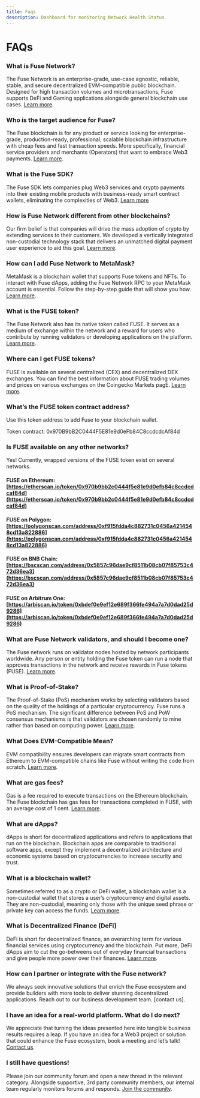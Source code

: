 ```yaml
---
title: Faqs
description: Dashboard for monitoring Network Health Status
---
```


# FAQs

### What is Fuse Network?

The Fuse Network is an enterprise-grade, use-case agnostic, reliable, stable, and secure decentralized EVM-compatible public blockchain. Designed for high transaction volumes and microtransactions, Fuse supports DeFi and Gaming applications alongside general blockchain use cases. [Learn more](../intro-to-fuse/what-is-fuse.md).

### Who is the target audience for Fuse?

The Fuse blockchain is for any product or service looking for enterprise-grade, production-ready, professional, scalable blockchain infrastructure with cheap fees and fast transaction speeds. More specifically, financial service providers and merchants (Operators) that want to embrace Web3 payments. [Learn more](https://news.fuse.io/all-about-the-fuse-network-and-how-it-powers-crypto-payments/).

### What is the Fuse SDK?

The Fuse SDK lets companies plug Web3 services and crypto payments into their existing mobile products with business-ready smart contract wallets, eliminating the complexities of Web3. [Learn more](../../developers/fuse-sdk/)

### How is Fuse Network different from other blockchains?

Our firm belief is that companies will drive the mass adoption of crypto by extending services to their customers. We developed a vertically integrated non-custodial technology stack that delivers an unmatched digital payment user experience to aid this goal. [Learn more](https://news.fuse.io/all-about-the-fuse-network-and-how-it-powers-crypto-payments/).

### How can I add Fuse Network to MetaMask?

MetaMask is a blockchain wallet that supports Fuse tokens and NFTs. To interact with Fuse dApps, adding the Fuse Network RPC to your MetaMask account is essential. Follow the step-by-step guide that will show you how. [Learn more](https://news.fuse.io/how-to-add-fuse-network-to-metamask/).

### What is the FUSE token?

The Fuse Network also has its native token called FUSE. It serves as a medium of exchange within the network and a reward for users who contribute by running validators or developing applications on the platform. [Learn more](../intro-to-fuse/fuse-token.md).

### Where can I get FUSE tokens?

FUSE is available on several centralized (CEX) and decentralized DEX exchanges. You can find the best information about FUSE trading volumes and prices on various exchanges on the Coingecko Markets pagE. [Learn more](obtaining-assets-to-transact-on-fuse.md).

### What’s the FUSE token contract address?

Use this token address to add Fuse to your blockchain wallet.

Token contract: 0x970B9bB2C0444F5E81e9d0eFb84C8ccdcdcAf84d

### Is FUSE available on any other networks?

Yes! Currently, wrapped versions of the FUSE token exist on several networks.

#### FUSE on Ethereum: [https://etherscan.io/token/0x970b9bb2c0444f5e81e9d0efb84c8ccdcdcaf84d](https://etherscan.io/token/0x970b9bb2c0444f5e81e9d0efb84c8ccdcdcaf84d)

#### FUSE on Polygon: [https://polygonscan.com/address/0xf915fdda4c882731c0456a4214548cd13a822886](https://polygonscan.com/address/0xf915fdda4c882731c0456a4214548cd13a822886)

#### FUSE on BNB Chain: [https://bscscan.com/address/0x5857c96dae9cf8511b08cb07f85753c472d36ea3](https://bscscan.com/address/0x5857c96dae9cf8511b08cb07f85753c472d36ea3)

#### FUSE on Arbitrum One: [https://arbiscan.io/token/0xbdef0e9ef12e689f366fe494a7a7d0dad25d9286](https://arbiscan.io/token/0xbdef0e9ef12e689f366fe494a7a7d0dad25d9286)

### What are Fuse Network validators, and should I become one?

The Fuse network runs on validator nodes hosted by network participants worldwide. ​Any person or entity holding the Fuse token can run a node that approves transactions in the network and receive rewards in Fuse tokens (FUSE). [Learn more](https://news.fuse.io/what-is-a-validator-on-fuse-network/).

### What is Proof-of-Stake?

The Proof-of-Stake (PoS) mechanism works by selecting validators based on the quality of the holdings of a particular cryptocurrency. Fuse runs a PoS mechanism. The significant difference between PoS and PoW consensus mechanisms is that validators are chosen randomly to mine rather than based on computing power. [Learn more](https://news.fuse.io/what-is-proof-of-stake/).

### What Does EVM-Compatible Mean?

EVM compatibility ensures developers can migrate smart contracts from Ethereum to EVM-compatible chains like Fuse without writing the code from scratch. [Learn more](https://news.fuse.io/what-does-evm-compatible-mean/).

### What are gas fees?

Gas is a fee required to execute transactions on the Ethereum blockchain. The Fuse blockchain has gas fees for transactions completed in FUSE, with an average cost of 1 cent. [Learn more](https://news.fuse.io/what-are-gas-fees/).

### What are dApps?

dApps is short for decentralized applications and refers to applications that run on the blockchain. Blockchain apps are comparable to traditional software apps, except they implement a decentralized architecture and economic systems based on cryptocurrencies to increase security and trust.

### What is a blockchain wallet?

Sometimes referred to as a crypto or DeFi wallet, a blockchain wallet is a non-custodial wallet that stores a user’s cryptocurrency and digital assets. They are non-custodial, meaning only those with the unique seed phrase or private key can access the funds. [Learn more](https://news.fuse.io/custodial-and-non-custodial-crypto-wallets-whats-the-difference/).

### What is Decentralized Finance (DeFi)

DeFi is short for decentralized finance, an overarching term for various financial services using cryptocurrency and the blockchain. Put more, DeFi dApps aim to cut the go-betweens out of everyday financial transactions and give people more power over their finances. [Learn more](https://news.fuse.io/defi-crash-course-learn-about-the-future-of-open-source-money/).

### How can I partner or integrate with the Fuse network?

We always seek innovative solutions that enrich the Fuse ecosystem and provide builders with more tools to deliver stunning decentralized applications. Reach out to our business development team. \[contact us].

### I have an idea for a real-world platform. What do I do next?

We appreciate that turning the ideas presented here into tangible business results requires a leap. If you have an idea for a Web3 project or solution that could enhance the Fuse ecosystem, book a meeting and let’s talk! [Contact us](https://form.typeform.com/to/sGesyjyc?utm\_medium=xxxxx\&typeform-source=www.fuse.io).

### I still have questions!

Please join our community forum and open a new thread in the relevant category. Alongside supportive, 3rd party community members, our internal team regularly monitors forums and responds. [Join the community](https://t.me/fuseio).
